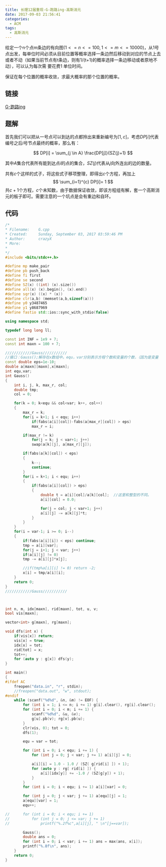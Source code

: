 ```yaml
---
title: 长理12届重现-G-跑路ing-高斯消元
date: 2017-09-03 21:56:41
categories:
  - ACM
tags:
  - 高斯消元
---
```


给定一个n个点m条边的有向图$(1<=n<=100, 1<=m<=10000)$，从1号点出发，每单位时间必须从目前位置等概率选择一条边然后移动到对应的节点上去或者不动（如果当前节点有t条边，则有1/(t+1)的概率选择一条边移动或者原地不动），可以认为每次需
要花费1 单位时间。

保证在每个位置的概率收敛，求最大概率的那个位置的概率。

<!-- more -->

## 链接
[G-跑路ing](https://www.nowcoder.com/acm/contest/submit/fd8e9451406b4ef8bdeb27c0e2d4cd6b?ACMContestId=1&tagId=4)

## 题解
首先我们可以把从一号点可以到达的点都拎出来重新编号为$[1, c]$，考虑$DP[i]$代表编号之后$i$号节点最终的概率，那么有：

$$ DP[i] = \sum_{j \in A} \frac{DP[j]}{SZ(j)+1} $$

其中$A$集合代表所有能到达点$i$的点的集合，$SZ(j)$代表从$j$向外连出的边的数量。

共有$c$个这样的式子，将这些式子移项整理，即得出$c$个方程，再加上
$$ \sum_{i=1}^{c} DP[i]= 1 $$
共$c+1$个方程，$c$个未知数，由于数据保证收敛，即该方程组有解，套一个高斯消元的板子即可。需要注意的一个坑点是会有重边和自环。

## 代码
```cpp
/*
* Filename:    G.cpp
* Created:     Sunday, September 03, 2017 03:59:46 PM
* Author:      crazyX
* More:
*
*/
#include <bits/stdc++.h>

#define mp make_pair
#define pb push_back
#define fi first
#define se second
#define SZ(x) ((int) (x).size())
#define all(x) (x).begin(), (x).end()
#define sqr(x) ((x) * (x))
#define clr(a,b) (memset(a,b,sizeof(a)))
#define y0 y3487465
#define y1 y8687969
#define fastio std::ios::sync_with_stdio(false)

using namespace std;

typedef long long ll;

const int INF = 1e9 + 7;
const int maxn = 100 + 7;

////////////Gauss///////////
//接口：Gauss();解存在x数组中。equ，var分别表示方程个数和变量的个数，（因为是变量 的个数不算常数的个数）要赋值。a就是行列式，其中常数是在方程右侧的符号。  
const double eps=1e-10;  
double a[maxn][maxn],x[maxn];  
int equ,var;  
int Gauss()  
{  
    int i, j, k, max_r, col;  
    double tmp;  
    col = 0;  

    for(k = 0; k<equ && col<var; k++, col++)  
    {  
        max_r = k;  
        for(i = k+1; i < equ; i++)  
            if(fabs(a[i][col])-fabs(a[max_r][col]) > eps)  
            max_r = i;  

        if(max_r != k)  
            for(j = k; j < var+1; j++)  
            swap(a[k][j], a[max_r][j]);  

        if(fabs(a[k][col]) < eps)  
        {  
            k--;  
            continue;  
        }  
        for(i = k+1; i < equ; i++)  
        {  
            if(fabs(a[i][col]) > eps)  
            {  
                double t = a[i][col]/a[k][col];  //这里和整型的不同。  
                a[i][col] = 0.0;  

                for(j = col; j < var+1; j++)  
                a[i][j] -= a[k][j]*t;  
            }  
        }  
    }  
    for(i = var-1; i >= 0; i--)  
    {  
        if(fabs(a[i][i]) < eps) continue;  
        tmp = a[i][var];  
        for(j = i+1; j < var; j++)  
        if(a[i][j] != 0)  
        tmp -= a[i][j]*x[j];  

        //if(tmp%a[i][i] != 0) return -2;  
        x[i] = tmp/a[i][i];  
    }  
    return 0;  
}  
////////////Gauss///////////



int n, m, idx[maxn], rid[maxn], tot, u, v;
bool vis[maxn];

vector<int> g[maxn], rg[maxn];

void dfs(int x) {
    if(vis[x]) return;
    vis[x] = true;
    idx[x] = tot;
    rid[tot] = x;
    tot++;
    for (auto y : g[x]) dfs(y);
}

int main()
{
#ifdef AC
    freopen("data.in", "r", stdin);
    //freopen("data.out", "w", stdout);
#endif
    while (scanf("%d%d", &n, &m) != EOF) {
        for (int i = 1; i <= n; i += 1) g[i].clear(), rg[i].clear();
        for (int i = 0; i < m; i += 1) {
            scanf("%d%d", &u, &v);
            g[u].pb(v); rg[v].pb(u);
        }
        clr(vis, 0); tot = 0;
        dfs(1);

        equ = var = tot;

        for (int i = 0; i < equ; i += 1) {
            for (int j = 0; j < var; j += 1) a[i][j] = 0;

            a[i][i] = 1.0 - 1.0 / (SZ( g[rid[i] ]) + 1);
            for (auto y : rg[ rid[i] ]) {
                a[i][idx[y]] += -1.0 / (SZ(g[y]) + 1);
            }
        }
        for (int i = 0; i < equ; i += 1) a[i][var] = 0;

        for (int j = 0; j < var; j += 1) a[equ][j] = 1;
        a[equ][var] = 1;
        equ++;

//		for (int i = 0; i < equ; i += 1) 
//			for (int j = 0; j <= var; j += 1)
//				printf("%.2f%c",a[i][j], " \n"[j==var]);

        Gauss();
        double ans = 0;
        for (int i = 0; i < var; i += 1) ans = max(ans, x[i]);
        printf("%.8f\n", ans);
    }
    return 0;
}
```